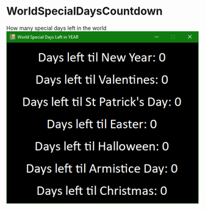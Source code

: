# WorldSpecialDaysCountdown
How many special days left in the world
![WorldSpecialDaysCountdown window](Images/WorldSpecialDaysCountdown_Window.png)